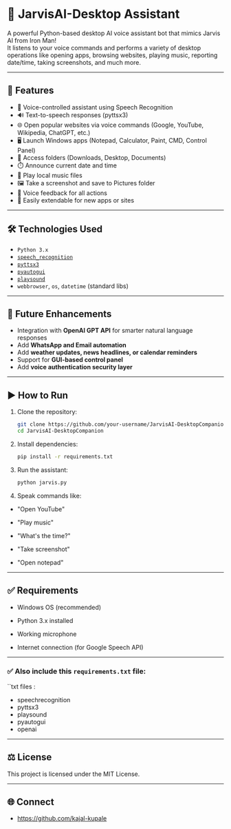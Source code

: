 # 🤖 JarvisAI-Desktop Assistant 

A powerful Python-based desktop AI voice assistant bot that mimics Jarvis AI from Iron Man!  
It listens to your voice commands and performs a variety of desktop operations like opening apps, browsing websites, playing music, reporting date/time, taking screenshots, and much more.

---

## 🚀 Features

- 🎤 Voice-controlled assistant using Speech Recognition
- 🔊 Text-to-speech responses (pyttsx3)
- 🌐 Open popular websites via voice commands (Google, YouTube, Wikipedia, ChatGPT, etc.)
- 🖥️ Launch Windows apps (Notepad, Calculator, Paint, CMD, Control Panel)
- 📁 Access folders (Downloads, Desktop, Documents)
- ⏱️ Announce current date and time
- 🎵 Play local music files
- 🖼️ Take a screenshot and save to Pictures folder
- 📌 Voice feedback for all actions
- 🧠 Easily extendable for new apps or sites

---

## 🛠️ Technologies Used

- `Python 3.x`
- [`speech_recognition`](https://pypi.org/project/SpeechRecognition/)
- [`pyttsx3`](https://pypi.org/project/pyttsx3/)
- [`pyautogui`](https://pypi.org/project/pyautogui/)
- [`playsound`](https://pypi.org/project/playsound/)
- `webbrowser`, `os`, `datetime` (standard libs)

---

## 🧠 Future Enhancements

- Integration with **OpenAI GPT API** for smarter natural language responses
- Add **WhatsApp and Email automation**
- Add **weather updates, news headlines, or calendar reminders**
- Support for **GUI-based control panel**
- Add **voice authentication security layer**

---

## ▶️ How to Run

1. Clone the repository:
   ```bash
   git clone https://github.com/your-username/JarvisAI-DesktopCompanion.git
   cd JarvisAI-DesktopCompanion
2. Install dependencies:
   ```bash
   pip install -r requirements.txt
3. Run the assistant:
   ```bash
   python jarvis.py
4. Speak commands like:

* "Open YouTube"

* "Play music"

* "What's the time?"

* "Take screenshot"

* "Open notepad"

---

## ✅ Requirements
- Windows OS (recommended)

- Python 3.x installed

- Working microphone

- Internet connection (for Google Speech API)

---

 ### ✅ Also include this `requirements.txt` file:

``txt files : 

- speechrecognition
- pyttsx3
- playsound
- pyautogui
- openai

---

## ⚖️ License

 This project is licensed under the MIT License.

 ---

## 🌐 Connect

- https://github.com/kajal-kupale










